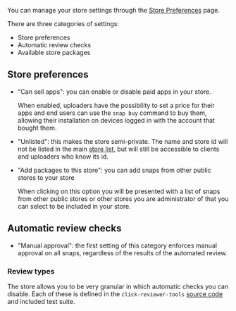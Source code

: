 You can manage your store settings through the [Store Preferences](https://dashboard.snapcraft.io/dev/store/admin/) page.

There are three categories of settings:

-   Store preferences
-   Automatic review checks
-   Available store packages

<h2 id="heading--store-preferences">Store preferences</h2>

-   "Can sell apps": you can enable or disable paid apps in your store.

    When enabled, uploaders have the possibility to set a price for their apps and end users can use the `snap buy` command to buy them, allowing their installation on devices logged in with the account that bought them.

-   "Unlisted": this makes the store semi-private. The name and store id will not be listed in the main [store list](https://dashboard.snapcraft.io/dev/store/list/), but will still be accessible to clients and uploaders who know its id.

-   "Add packages to this store": you can add snaps from other public stores to your store

    When clicking on this option you will be presented with a list of snaps from other public stores or other stores you are administrator of that you can select to be included in your store.

<h2 id="heading--automatic-review-checks">Automatic review checks</h2>

-   "Manual approval": the first setting of this category enforces manual approval on all snaps, regardless of the results of the automated review.

<h3 id="heading--review-types">Review types</h3>

The store allows you to be very granular in which automatic checks you can disable. Each of these is defined in the `click-reviewer-tools` [source code](http://bazaar.launchpad.net/~store-reviewers/click-reviewers-tools/trunk/files) and included test suite.

